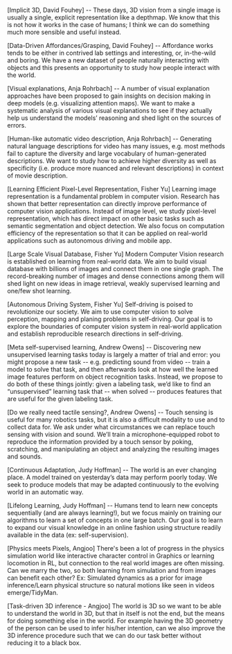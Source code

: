 ﻿[Implicit 3D, David Fouhey] -- These days, 3D vision from a single image is usually a single, explicit representation like a depthmap. We know that this is not how it works in the case of humans; I think we can do something much more sensible and useful instead.


[Data-Driven Affordances/Grasping, David Fouhey] -- Affordance works tends to be either in contrived lab settings and interesting, or, in-the-wild and boring. We have a new dataset of people naturally interacting with objects and this presents an opportunity to study how people interact with the world.


[Visual explanations, Anja Rohrbach] -- A number of visual explanation approaches have been proposed to gain insights on decision making in deep models (e.g. visualizing attention maps). We want to make a systematic analysis of various visual explanations to see if they actually help us understand the models’ reasoning and shed light on the sources of errors.


[Human-like automatic video description, Anja Rohrbach] -- Generating natural language descriptions for video has many issues, e.g. most methods fail to capture the diversity and large vocabulary of human-generated descriptions. We want to study how to achieve higher diversity as well as specificity (i.e. produce more nuanced and relevant descriptions) in context of movie description.


[Learning Efficient Pixel-Level Representation, Fisher Yu] Learning image representation is a fundamental problem in computer vision. Research has shown that better representation can directly improve performance of computer vision applications. Instead of image level, we study pixel-level representation, which has direct impact on other basic tasks such as semantic segmentation and object detection. We also focus on computation efficiency of the representation so that it can be applied on real-world applications such as autonomous driving and mobile app.


[Large Scale Visual Database, Fisher Yu] Modern Computer Vision research is established on learning from real-world data. We aim to build visual database with billions of images and connect them in one single graph. The record-breaking number of images and dense connections among them will shed light on new ideas in image retrieval, weakly supervised learning and one/few shot learning.


[Autonomous Driving System, Fisher Yu] Self-driving is poised to revolutionize our society. We aim to use computer vision to solve perception, mapping and planing problems in self-driving. Our goal is to explore the boundaries of computer vision system in real-world application and establish reproducible research directions in self-driving.


[Meta self-supervised learning, Andrew Owens] --  Discovering new unsupervised learning tasks today is largely a matter of trial and error: you might propose a new task -- e.g. predicting sound from video -- train a model to solve that task, and then afterwards look at how well the learned image features perform on object recognition tasks.  Instead, we propose to do both of these things jointly: given a labeling task, we’d like to find an “unsupervised” learning task that -- when solved -- produces features that are useful for the given labeling task.


[Do we really need tactile sensing?, Andrew Owens] -- Touch sensing is useful for many robotics tasks, but it is also a difficult modality to use and to collect data for. We ask under what circumstances we can replace touch sensing with vision and sound.  We’ll train a microphone-equipped robot to reproduce the information provided by a touch sensor by poking, scratching, and manipulating an object and analyzing the resulting images and sounds. 


[Continuous Adaptation, Judy Hoffman] -- The world is an ever changing place. A model trained on yesterday’s data may perform poorly today. We seek to produce models that may be adapted continuously to the evolving world in an automatic way. 


[Lifelong Learning, Judy Hoffman] -- Humans tend to learn new concepts sequentially (and are always learning!), but we focus mainly on training our algorithms to learn a set of concepts in one large batch. Our goal is to learn to expand our visual knowledge in an online fashion using structure readily available in the data (ex: self-supervision).




[Physics meets Pixels, Angjoo] There's been a lot of progress in the physics simulation world like interactive character control in Graphics or learning locomotion in RL, but connection to the real world images are often missing. Can we marry the two, so both learning from simulation and from images can benefit each other? Ex: Simulated dynamics as a prior for image inference/Learn physical structure so natural motions like seen in videos emerge/TidyMan.


[Task-driven 3D inference - Angjoo] The world is 3D so we want to be able to understand the world in 3D, but that in itself is not the end, but the means for doing something else in the world. For example having the 3D geometry of the person can be used to infer his/her intention, can we also improve the 3D inference procedure such that we can do our task better without reducing it to a black box.
